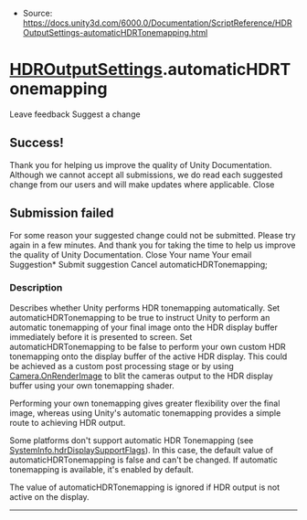 * Source: https://docs.unity3d.com/6000.0/Documentation/ScriptReference/HDROutputSettings-automaticHDRTonemapping.html

#  [HDROutputSettings](https://docs.unity3d.com/6000.0/Documentation/ScriptReference/HDROutputSettings.html).automaticHDRTonemapping
Leave feedback
Suggest a change
## Success!
Thank you for helping us improve the quality of Unity Documentation. Although we cannot accept all submissions, we do read each suggested change from our users and will make updates where applicable.
Close
## Submission failed
For some reason your suggested change could not be submitted. Please <a>try again</a> in a few minutes. And thank you for taking the time to help us improve the quality of Unity Documentation.
Close
Your name Your email Suggestion* Submit suggestion
Cancel
automaticHDRTonemapping; 
### Description
Describes whether Unity performs HDR tonemapping automatically.
Set automaticHDRTonemapping to be true to instruct Unity to perform an automatic tonemapping of your final image onto the HDR display buffer immediately before it is presented to screen. Set automaticHDRTonemapping to be false to perform your own custom HDR tonemapping onto the display buffer of the active HDR display. This could be achieved as a custom post processing stage or by using [Camera.OnRenderImage](https://docs.unity3d.com/6000.0/Documentation/ScriptReference/Camera.OnRenderImage.html) to blit the cameras output to the HDR display buffer using your own tonemapping shader.  
  
Performing your own tonemapping gives greater flexibility over the final image, whereas using Unity's automatic tonemapping provides a simple route to achieving HDR output.  
  
Some platforms don't support automatic HDR Tonemapping (see [SystemInfo.hdrDisplaySupportFlags](https://docs.unity3d.com/6000.0/Documentation/ScriptReference/SystemInfo-hdrDisplaySupportFlags.html)). In this case, the default value of automaticHDRTonemapping is false and can't be changed. If automatic tonemapping is available, it's enabled by default.  
  
The value of automaticHDRTonemapping is ignored if HDR output is not active on the display.
* * *
